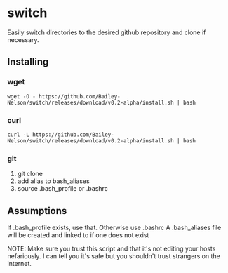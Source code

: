 # switch

Easily switch directories to the desired github repository and clone if necessary.

## Installing

### wget

`wget -O - https://github.com/Bailey-Nelson/switch/releases/download/v0.2-alpha/install.sh | bash`

### curl

`curl -L https://github.com/Bailey-Nelson/switch/releases/download/v0.2-alpha/install.sh | bash`

### git

1. git clone
2. add alias to bash_aliases
3. source .bash_profile or .bashrc

## Assumptions

If .bash_profile exists, use that. Otherwise use .bashrc
A .bash_aliases file will be created and linked to if one does not exist

NOTE: Make sure you trust this script and that it's not editing your hosts nefariously. I can tell you it's safe but you shouldn't trust strangers on the internet.
